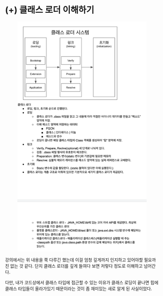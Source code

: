 # (+) 클래스 로더 이해하기

<figure><img src="../../.gitbook/assets/image (17).png" alt=""><figcaption></figcaption></figure>

강의에서는 위 내용을 쭉 다루긴 했는데 이걸 엄청 깊게까지 인지하고 있어야할 필요까진 없는 것 같다. 단지 클래스 로더를 깊게 들여다 보면 저렇다 정도로 이해하고 넘어간다.

다만, 내가 코드상에서 클래스 타입에 접근할 수 있는 이유가 클래스 로딩이 끝나면 힙에 클래스 타입들이 올라가있기 때문이라는 것이 좀 재미있는 새로 알게 된 사실이었다.

